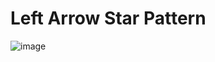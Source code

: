 # Left Arrow Star Pattern
![image](https://user-images.githubusercontent.com/75837613/135948546-8ed6dd26-f3c0-4ed8-88c9-13244439b401.png)

